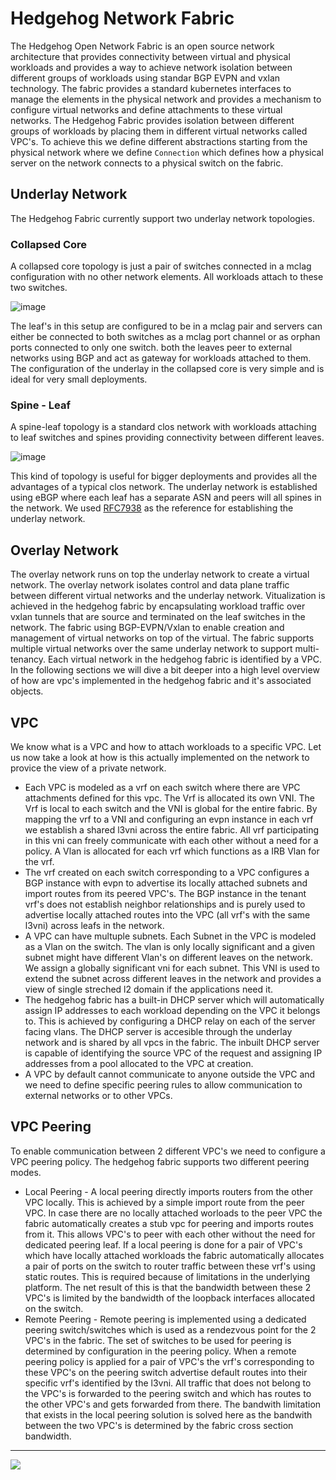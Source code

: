 <!--@@joggrdoc@@-->
<!-- @joggr:version(v1):end -->
<!-- @joggr:warning:start -->
<!-- 
  _   _   _    __        __     _      ____    _   _   ___   _   _    ____     _   _   _ 
 | | | | | |   \ \      / /    / \    |  _ \  | \ | | |_ _| | \ | |  / ___|   | | | | | |
 | | | | | |    \ \ /\ / /    / _ \   | |_) | |  \| |  | |  |  \| | | |  _    | | | | | |
 |_| |_| |_|     \ V  V /    / ___ \  |  _ <  | |\  |  | |  | |\  | | |_| |   |_| |_| |_|
 (_) (_) (_)      \_/\_/    /_/   \_\ |_| \_\ |_| \_| |___| |_| \_|  \____|   (_) (_) (_)
                                                              
This document is managed by Joggr. Editing this document could break Joggr's core features, i.e. our 
ability to auto-maintain this document. Please use the Joggr editor to edit this document 
(link at bottom of the page).
-->
<!-- @joggr:warning:end -->
# Hedgehog Network Fabric

The Hedgehog Open Network Fabric is an open source network architecture that provides connectivity between virtual and
physical workloads and provides a way to achieve network isolation between different groups of workloads using standar
BGP EVPN and vxlan technology. The fabric provides a standard kubernetes interfaces to manage the elements in the
physical network and provides a mechanism to configure virtual networks and define attachments to these virtual networks.
The Hedgehog Fabric provides isolation between different groups of workloads by placing them in different virtual
networks called VPC's. To achieve this we define different abstractions starting from the physical network where we
define `Connection` which defines how a physical server on the network connects to a physical switch on the fabric.

## Underlay Network

The Hedgehog Fabric currently support two underlay network topologies.

### Collapsed Core

A collapsed core topology is just a pair of switches connected in a mclag configuration with no other network elements.
All workloads attach to these two switches.

![image](./fabric-collapsedcore.png)

The leaf's in this setup are configured to be in a mclag pair and servers can either be connected to both switches as
a mclag port channel or as orphan ports connected to only one switch. both the leaves peer to external networks using
BGP and act as gateway for workloads attached to them. The configuration of the underlay in the collapsed core is very
simple and is ideal for very small deployments.

### Spine - Leaf

A spine-leaf topology is a standard clos network with workloads attaching to leaf switches and spines providing
connectivity between different leaves.

![image](./fabric-spineleaf.png)

This kind of topology is useful for bigger deployments and provides all the advantages of a typical clos network.
The underlay network is established using eBGP where each leaf has a separate ASN and peers will all spines in the
network. We used [RFC7938](https://datatracker.ietf.org/doc/html/rfc7938) as the reference for establishing the
underlay network.

## Overlay Network

The overlay network runs on top the underlay network to create a virtual network. The overlay network isolates control
and data plane traffic between different virtual networks and the underlay network. Vitualization is achieved in the
hedgehog fabric by encapsulating workload traffic over vxlan tunnels that are source and terminated on the leaf switches
in the network. The fabric using BGP-EVPN/Vxlan to enable creation and management of virtual networks on top of the
virtual. The fabric supports multiple virtual networks over the same underlay network to support multi-tenancy. Each
virtual network in the hedgehog fabric is identified by a VPC. In the following sections we will dive a bit deeper into
a high level overview of how are vpc's implemented in the hedgehog fabric and it's associated objects.

## VPC
We know what is a VPC and how to attach workloads to a specific VPC. Let us now take a look at how is this actually
implemented on the network to provice the view of a private network.

 - Each VPC is modeled as a vrf on each switch where there are VPC attachments defined for this vpc.
   The Vrf is allocated its own VNI. The Vrf is local to each switch and the VNI is global for the entire fabric. By
   mapping the vrf to a VNI and configuring an evpn instance in each vrf we establish a shared l3vni across the entire
   fabric. All vrf participating in this vni can freely communicate with each other without a need for a policy. A Vlan
   is allocated for each vrf which functions as a IRB Vlan for the vrf.
 - The vrf created on each switch corresponding to a VPC configures a BGP instance with evpn to advertise its locally
   attached subnets and import routes from its peered VPC's. The BGP instance in the tenant vrf's does not establish
   neighbor relationships and is purely used to advertise locally attached routes into the VPC (all vrf's with the same
   l3vni) across leafs in the network.
 - A VPC can have multuple subnets. Each Subnet in the VPC is modeled as a Vlan on the switch. The vlan is only locally
   significant and a given subnet might have different Vlan's on different leaves on the network. We assign a globally
   significant vni for each subnet. This VNI is used to extend the subnet across different leaves in the network and
   provides a view of single streched l2 domain if the applications need it.
 - The hedgehog fabric has a built-in DHCP server which will automatically assign IP addresses to each workload
   depending on the VPC it belongs to. This is achieved by configuring a DHCP relay on each of the server facing vlans.
   The DHCP server is accesible through the underlay network and is shared by all vpcs in the fabric. The inbuilt DHCP
   server is capable of identifying the source VPC of the request and assigning IP addresses from a pool allocated to the
   VPC at creation.
 - A VPC by default cannot communicate to anyone outside the VPC and we need to define specific peering rules to allow
   communication to external networks or to other VPCs.

## VPC Peering
To enable communication between 2 different VPC's we need to configure a VPC peering policy. The hedgehog fabric
supports two different peering modes.

- Local Peering - A local peering directly imports routers from the other VPC locally. This is achieved by a simple
  import route from the peer VPC. In case there are no locally attached worloads to the peer VPC the fabric
  automatically creates a stub vpc for peering and imports routes from it. This allows VPC's to peer with each other
  without the need for dedicated peering leaf. If a local peering is done for a pair of VPC's which have locally
  attached workloads the fabric automatically allocates a pair of ports on the switch to router traffic between these
  vrf's using static routes. This is required because of limitations in  the underlying platform. The net result of
  this is that the bandwidth between these 2 VPC's is limited by the bandwidth of the loopback interfaces allocated
  on the switch.
- Remote Peering  - Remote peering is implemented using a dedicated peering switch/switches which is used as a
  rendezvous point for the 2 VPC's in the fabric. The set of switches to be used for peering is determined by
  configuration in the peering policy. When a remote peering policy is applied for a pair of VPC's the vrf's
  corresponding to these VPC's on the peering switch advertise default routes into their specific vrf's identified
  by the l3vni. All traffic that does not belong to the VPC's is forwarded to the peering switch and which has routes
  to the other VPC's and gets forwarded from there. The bandwith limitation that exists in the local peering solution
  is solved here as the bandwith between the two VPC's is determined by the fabric cross section bandwidth.

<!-- @joggr:editLink(16328031-368b-4704-861e-2ada85a7a942):start -->
---
<a href="https://app.joggr.io/app/documents/16328031-368b-4704-861e-2ada85a7a942/edit" alt="Edit doc on Joggr">
  <img src="https://storage.googleapis.com/joggr-public-assets/github/badges/edit-document-badge.svg" />
</a>
<!-- @joggr:editLink(16328031-368b-4704-861e-2ada85a7a942):end -->